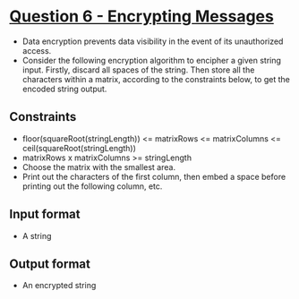 # [Question 6 - Encrypting Messages](https://github.com/ZdrzalikPrzemyslaw/2020-Credit-Suisse-Global-Coding-Challenge/blob/master/.github/Global%20Coding%20Challenge_ex_6.pdf)

- Data encryption prevents data visibility in the event of its unauthorized access.
- Consider the following encryption algorithm to encipher a given string input. Firstly, discard all
spaces of the string. Then store all the characters within a matrix, according to the constraints
below, to get the encoded string output.


## Constraints

- floor(squareRoot(stringLength)) <= matrixRows <= matrixColumns <=
ceil(squareRoot(stringLength))
- matrixRows x matrixColumns >= stringLength
- Choose the matrix with the smallest area.
- Print out the characters of the first column, then embed a space before printing out the
following column, etc.

## Input format

- A string

## Output format

- An encrypted string